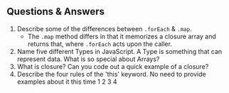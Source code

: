 ## Questions & Answers
1. Describe some of the differences between `.forEach` & `.map`.
	- The `.map` method differs in that it memorizes a closure array and returns that, where `.forEach` acts upon the caller.
2. Name five different Types in JavaScript. A Type is something that can represent data. What is so special about Arrays?
3. What is closure? Can you code out a quick example of a closure?
4. Describe the four rules of the 'this' keyword. No need to provide examples about it this time
	1 
	2
	3
	4
